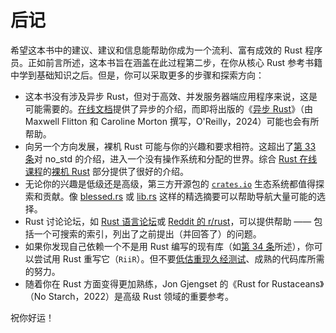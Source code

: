 # 后记

希望这本书中的建议、建议和信息能帮助你成为一个流利、富有成效的 Rust 程序员。正如前言所述，这本书旨在涵盖在此过程第二步，在你从核心 Rust 参考书籍中学到基础知识之后。但是，你可以采取更多的步骤和探索方向：
- 这本书没有涉及异步 Rust，但对于高效、并发服务器端应用程序来说，这是可能需要的。[在线文档]提供了异步的介绍，而即将出版的《[异步 Rust]》（由 Maxwell Flitton 和 Caroline Morton 撰写，O'Reilly，2024）可能也会有所帮助。
- 向另一个方向发展，裸机 Rust 可能与你的兴趣和要求相符。这超出了[第 33 条]对 no_std 的介绍，进入一个没有操作系统和分配的世界。综合 [Rust 在线课程]的[裸机 Rust] 部分提供了很好的介绍。
- 无论你的兴趣是低级还是高级，第三方开源包的 [`crates.io`] 生态系统都值得探索和贡献。像 [blessed.rs] 或 [lib.rs] 这样的精选摘要可以帮助导航大量可能的选择。
- Rust 讨论论坛，如 [Rust 语言论坛]或 [Reddit 的 r/rust]，可以提供帮助 —— 包括一个可搜索的索引，列出了之前提出（并回答了）的问题。
- 如果你发现自己依赖一个不是用 Rust 编写的现有库（如[第 34 条]所述），你可以尝试用 Rust 重写它（`RiiR`）。但不要[低估重现久经测试]、成熟的代码库所需的努力。
- 随着你在 Rust 方面变得更加熟练，Jon Gjengset 的《Rust for Rustaceans》（No Starch，2022）是高级 Rust 领域的重要参考。

祝你好运！


<!-- 参考链接 -->

[第 33 条]: chapter_6/item33-no-std.md
[第 34 条]: chapter_6/item34-ffi.md

[在线文档]: https://rust-lang.github.io/async-book/
[异步 Rust]: https://learning.oreilly.com/library/view/async-rust/9781098149086/
[裸机 Rust]: https://google.github.io/comprehensive-rust/bare-metal.html
[Rust 在线课程]: https://google.github.io/comprehensive-rust
[Rust 语言论坛]: https://users.rust-lang.org/
[Reddit 的 r/rust]: https://reddit.com/r/rust
[低估重现久经测试]: https://www.joelonsoftware.com/2000/04/06/things-you-should-never-do-part-i/

[blessed.rs]: https://blessed.rs/
[lib.rs]: https://lib.rs/
[`crates.io`]: https://crates.io/